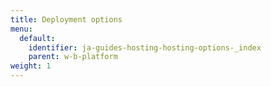 ```yaml
---
title: Deployment options
menu:
  default:
    identifier: ja-guides-hosting-hosting-options-_index
    parent: w-b-platform
weight: 1
---
```


```markdown

```